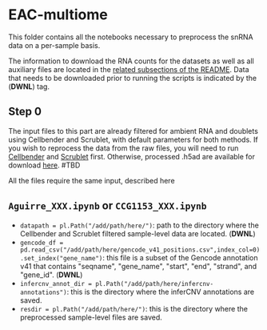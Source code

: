 # EAC-multiome

This folder contains all the notebooks necessary to preprocess the snRNA data on a per-sample basis. 

The information to download the RNA counts for the datasets as well as all auxiliary files are located in the [related subsections of the README](https://github.com/vanallenlab/EAC-multiome/blob/main/README.md). Data that needs to be downloaded prior to running the scripts is indicated by the (**DWNL**) tag.

## Step 0

The input files to this part are already filtered for ambient RNA and doublets using Cellbender and Scrublet, with default parameters for both methods. If you wish to reprocess the data from the raw files, you will need to run [Cellbender](https://github.com/broadinstitute/CellBender) and [Scrublet](https://github.com/swolock/scrublet) first. Otherwise, processed .h5ad are available for download [here](link). #TBD

All the files require the same input, described here
## `Aguirre_XXX.ipynb` or `CCG1153_XXX.ipynb`

- `datapath = pl.Path("/add/path/here/")`: path to the directory where the Cellbender and Scrublet filtered sample-level data are located. (**DWNL**)
- `gencode_df = pd.read_csv("/add/path/here/gencode_v41_positions.csv",index_col=0).set_index("gene_name")`: this file is a subset of the Gencode annotation v41 that contains "seqname", "gene_name", "start", "end", "strand", and "gene_id". (**DWNL**)
- `infercnv_annot_dir = pl.Path("/add/path/here/infercnv-annotations")`: this is the directory where the inferCNV annotations are saved.
- `resdir = pl.Path("/add/path/here/")`: this is the directory where the preprocessed sample-level files are saved.


